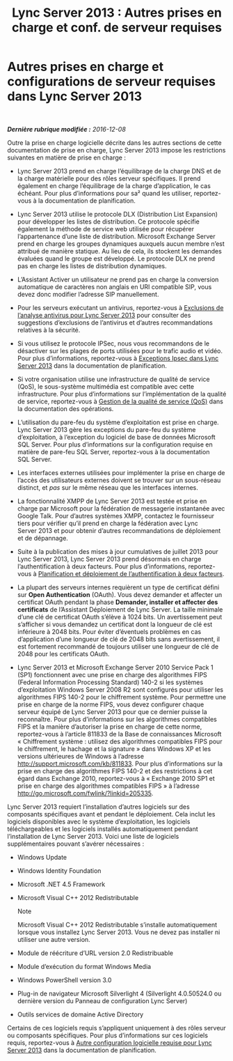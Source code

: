 ﻿---
title: "Lync Server 2013 : Autres prises en charge et conf. de serveur requises"
TOCTitle: Autres prises en charge et configurations de serveur requises
ms:assetid: 7622986b-abd6-4f45-8b5b-d5e2368521e8
ms:mtpsurl: https://technet.microsoft.com/fr-fr/library/Gg398577(v=OCS.15)
ms:contentKeyID: 49297771
ms.date: 12/10/2016
mtps_version: v=OCS.15
ms.translationtype: HT
---

# Autres prises en charge et configurations de serveur requises dans Lync Server 2013

 

_**Dernière rubrique modifiée :** 2016-12-08_

Outre la prise en charge logicielle décrite dans les autres sections de cette documentation de prise en charge, Lync Server 2013 impose les restrictions suivantes en matière de prise en charge :

  - Lync Server 2013 prend en charge l’équilibrage de la charge DNS et de la charge matérielle pour des rôles serveur spécifiques. Il prend également en charge l’équilibrage de la charge d’application, le cas échéant. Pour plus d’informations pour sa² quand les utiliser, reportez-vous à la documentation de planification.

  - Lync Server 2013 utilise le protocole DLX (Distribution List Expansion) pour développer les listes de distribution. Ce protocole spécifie également la méthode de service web utilisée pour récupérer l’appartenance d’une liste de distribution. Microsoft Exchange Server prend en charge les groupes dynamiques auxquels aucun membre n’est attribué de manière statique. Au lieu de cela, ils stockent les demandes évaluées quand le groupe est développé. Le protocole DLX ne prend pas en charge les listes de distribution dynamiques.

  - L’Assistant Activer un utilisateur ne prend pas en charge la conversion automatique de caractères non anglais en URI compatible SIP, vous devez donc modifier l’adresse SIP manuellement.

  - Pour les serveurs exécutant un antivirus, reportez-vous à [Exclusions de l’analyse antivirus pour Lync Server 2013](lync-server-2013-antivirus-scanning-exclusions.md) pour consulter des suggestions d’exclusions de l’antivirus et d’autres recommandations relatives à la sécurité.

  - Si vous utilisez le protocole IPSec, nous vous recommandons de le désactiver sur les plages de ports utilisées pour le trafic audio et vidéo. Pour plus d’informations, reportez-vous à [Exceptions Ipsec dans Lync Server 2013](lync-server-2013-ipsec-exceptions.md) dans la documentation de planification.

  - Si votre organisation utilise une infrastructure de qualité de service (QoS), le sous-système multimédia est compatible avec cette infrastructure. Pour plus d’informations sur l’implémentation de la qualité de service, reportez-vous à [Gestion de la qualité de service (QoS)](lync-server-2013-managing-quality-of-service-qos.md) dans la documentation des opérations.

  - L’utilisation du pare-feu du système d’exploitation est prise en charge. Lync Server 2013 gère les exceptions du pare-feu du système d’exploitation, à l’exception du logiciel de base de données Microsoft SQL Server. Pour plus d’informations sur la configuration requise en matière de pare-feu SQL Server, reportez-vous à la documentation SQL Server.

  - Les interfaces externes utilisées pour implémenter la prise en charge de l’accès des utilisateurs externes doivent se trouver sur un sous-réseau distinct, et *pas* sur le même réseau que les interfaces internes.

  - La fonctionnalité XMPP de Lync Server 2013 est testée et prise en charge par Microsoft pour la fédération de messagerie instantanée avec Google Talk. Pour d’autres systèmes XMPP, contactez le fournisseur tiers pour vérifier qu’il prend en charge la fédération avec Lync Server 2013 et pour obtenir d’autres recommandations de déploiement et de dépannage.

  - Suite à la publication des mises à jour cumulatives de juillet 2013 pour Lync Server 2013, Lync Server 2013 prend désormais en charge l’authentification à deux facteurs. Pour plus d’informations, reportez-vous à [Planification et déploiement de l’authentification à deux facteurs](lync-server-2013-planning-for-and-deploying-two-factor-authentication.md).

  - La plupart des serveurs internes requièrent un type de certificat défini sur **Open Authentication** (OAuth). Vous devez demander et affecter un certificat OAuth pendant la phase **Demander, installer et affecter des certificats** de l’Assistant Déploiement de Lync Server. La taille minimale d’une clé de certificat OAuth s’élève à 1024 bits. Un avertissement peut s’afficher si vous demandez un certificat dont la longueur de clé est inférieure à 2048 bits. Pour éviter d’éventuels problèmes en cas d’application d’une longueur de clé de 2048 bits sans avertissement, il est fortement recommandé de toujours utiliser une longueur de clé de 2048 pour les certificats OAuth.

  - Lync Server 2013 et Microsoft Exchange Server 2010 Service Pack 1 (SP1) fonctionnent avec une prise en charge des algorithmes FIPS (Federal Information Processing Standard) 140-2 si les systèmes d’exploitation Windows Server 2008 R2 sont configurés pour utiliser les algorithmes FIPS 140-2 pour le chiffrement système. Pour permettre une prise en charge de la norme FIPS, vous devez configurer chaque serveur équipé de Lync Server 2013 pour que ce dernier puisse la reconnaître. Pour plus d’informations sur les algorithmes compatibles FIPS et la manière d’autoriser la prise en charge de cette norme, reportez-vous à l’article 811833 de la Base de connaissances Microsoft « Chiffrement système : utilisez des algorithmes compatibles FIPS pour le chiffrement, le hachage et la signature » dans Windows XP et les versions ultérieures de Windows à l’adresse <http://support.microsoft.com/kb/811833>. Pour plus d’informations sur la prise en charge des algorithmes FIPS 140-2 et des restrictions à cet égard dans Exchange 2010, reportez-vous à « Exchange 2010 SP1 et prise en charge des algorithmes compatibles FIPS » à l’adresse <http://go.microsoft.com/fwlink/?linkid=205335>.

Lync Server 2013 requiert l’installation d’autres logiciels sur des composants spécifiques avant et pendant le déploiement. Cela inclut les logiciels disponibles avec le système d’exploitation, les logiciels téléchargeables et les logiciels installés automatiquement pendant l’installation de Lync Server 2013. Voici une liste de logiciels supplémentaires pouvant s’avérer nécessaires :

  - Windows Update

  - Windows Identity Foundation

  - Microsoft .NET 4.5 Framework

  - Microsoft Visual C++ 2012 Redistributable
    
    > [!NOTE]  
    > Microsoft Visual C++ 2012 Redistributable s’installe automatiquement lorsque vous installez Lync Server 2013. Vous ne devez pas installer ni utiliser une autre version.

  - Module de réécriture d’URL version 2.0 Redistribuable

  - Module d’exécution du format Windows Media

  - Windows PowerShell version 3.0

  - Plug-in de navigateur Microsoft Silverlight 4 (Silverlight 4.0.50524.0 ou dernière version du Panneau de configuration Lync Server)

  - Outils services de domaine Active Directory

Certains de ces logiciels requis s’appliquent uniquement à des rôles serveur ou composants spécifiques. Pour plus d’informations sur ces logiciels requis, reportez-vous à [Autre configuration logicielle requise pour Lync Server 2013](lync-server-2013-additional-software-requirements.md) dans la documentation de planification.

